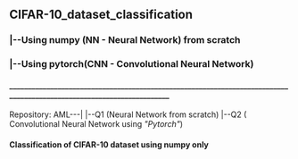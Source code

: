 ## CIFAR-10_dataset_classification 

### |--Using numpy (NN - Neural Network) from scratch
### |--Using pytorch(CNN - Convolutional Neural Network)
#### ______________________________________________________________________________________________________________________


Repository:
AML---|
      |--Q1 (Neural Network from scratch)
      |--Q2 ( Convolutional Neural Network using  *"Pytorch"*)


#### Classification of CIFAR-10 dataset using numpy only

